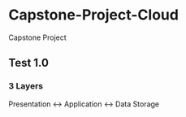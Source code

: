 # Capstone-Project-Cloud

Capstone Project

Test 1.0
---
### 3 Layers
Presentation <-> Application <-> Data Storage
